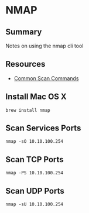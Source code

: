 # NMAP

## Summary

Notes on using the nmap cli tool

## Resources

- [Common Scan Commands](https://www.cyberciti.biz/tips/linux-scanning-network-for-open-ports.html)

## Install Mac OS X

```console
brew install nmap
```

## Scan Services Ports

```console
nmap -sO 10.10.100.254
```

## Scan TCP Ports

```console
nmap -PS 10.10.100.254
```

## Scan UDP Ports

```console
nmap -sU 10.10.100.254
```
